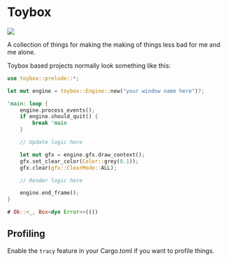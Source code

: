 # Toybox
[![](https://github.com/manpat/toybox-rs/actions/workflows/build-and-deploy-docs.yml/badge.svg)](https://manpat.github.io/toybox-rs)

A collection of things for making the making of things less bad for me and me alone.

Toybox based projects normally look something like this:
```rust no_run
use toybox::prelude::*;

let mut engine = toybox::Engine::new("your window name here")?;

'main: loop {
	engine.process_events();
	if engine.should_quit() {
		break 'main
	}

	// Update logic here

	let mut gfx = engine.gfx.draw_context();
	gfx.set_clear_color(Color::grey(0.1));
	gfx.clear(gfx::ClearMode::ALL);

	// Render logic here

	engine.end_frame();
}

# Ok::<_, Box<dyn Error>>(())
```

## Profiling

Enable the `tracy` feature in your Cargo.toml if you want to profile things.
